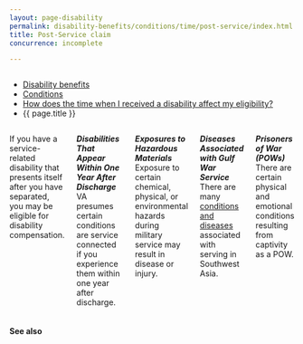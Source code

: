 ```yaml
---
layout: page-disability
permalink: disability-benefits/conditions/time/post-service/index.html
title: Post-Service claim
concurrence: incomplete

---
```


<div class="splash" markdown="0">
<div class="row" markdown="0">
<div class="small-12 columns" markdown="0">

<ul class="breadcrumbs" role="menubar" aria-label="Primary">
<li class="parent"><a href="{{ site.url }}/disability-benefits/">Disability benefits</a></li>
<li class="parent"><a href="{{ site.url }}/disability-benefits/conditions/">Conditions</a></li>
<li class="parent"><a href="{{ site.url }}/disability-benefits/conditions/time/">How does the time when I received a disability affect my eligibility?</a></li>
<li class="active">{{ page.title }}</li>
</ul>

</div>
</div>
</div>

<div class="main" role="main" markdown="0">
<div class="section one" markdown="0">
<div class="primary" markdown="0">
<div class="row" markdown="0">
<div class="small-12 columns" markdown="1">

If you have a service-related disability that presents itself after you have separated, you may be eligible for disability compensation.  

***Disabilities That Appear Within One Year After Discharge***
VA presumes certain conditions are service connected if you experience them within one year after discharge. 

***Exposures to Hazardous Materials***
Exposure to certain chemical, physical, or environmental hazards during military service may result in disease or injury.

***Diseases Associated with Gulf War Service*** 
There are many [conditions and diseases](http://department-of-veterans-affairs.github.io/beta-site/disability-benefits/conditions/exposures-to-hazardous-materials/gulf-war-illness/) associated with serving in Southwest Asia.

***Prisoners of War (POWs)***
There are certain physical and emotional conditions resulting from captivity as a POW.



</div>
</div>
</div>
</div>

<div class="section secondary" markdown="0">
<div class="row" markdown="0">
<div class="small-12 columns" markdown="1">

#### See also

</div>
</div>
</div>


</div>
